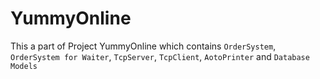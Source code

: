 # YummyOnline
This a part of Project YummyOnline which contains `OrderSystem`, `OrderSystem for Waiter`, `TcpServer`, `TcpClient`, `AotoPrinter` and `Database Models`
